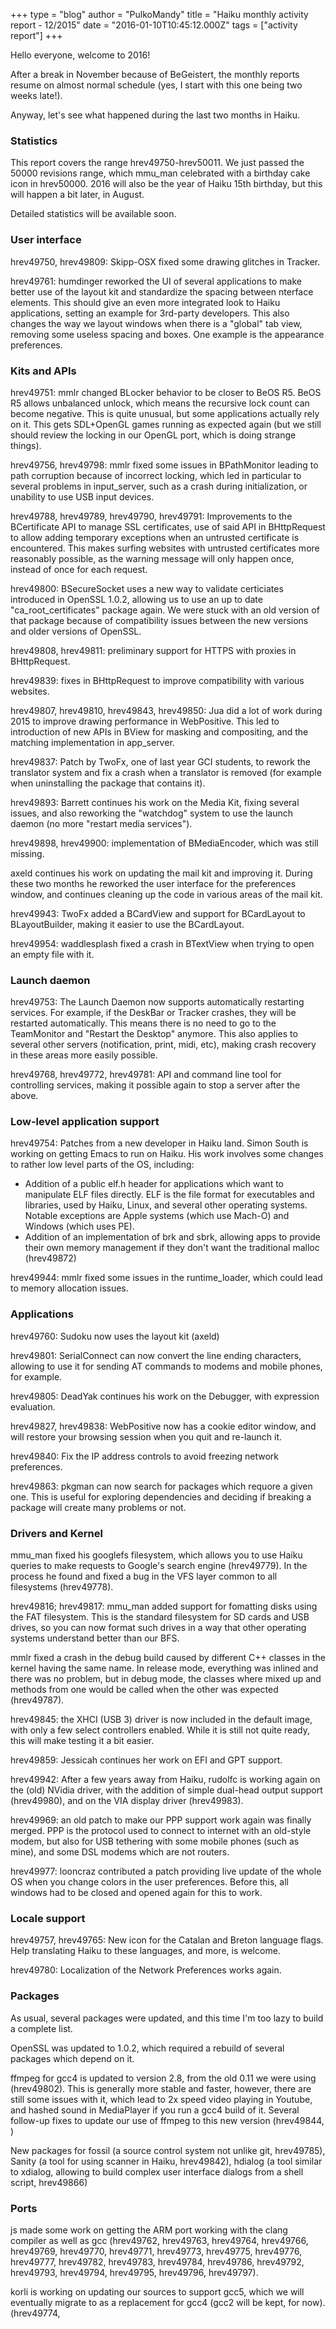 +++
type = "blog"
author = "PulkoMandy"
title = "Haiku monthly activity report - 12/2015"
date = "2016-01-10T10:45:12.000Z"
tags = ["activity report"]
+++

Hello everyone, welcome to 2016!

After a break in November because of BeGeistert, the monthly reports resume on
almost normal schedule (yes, I start with this one being two weeks late!).

Anyway, let's see what happened during the last two months in Haiku.

<h3>Statistics</h3>

This report covers the range hrev49750-hrev50011. We just passed the 50000
revisions range, which mmu_man celebrated with a birthday cake icon in hrev50000.
2016 will also be the year of Haiku 15th birthday, but this will happen a bit later,
in August.

Detailed statistics will be available soon.
<!--more-->
<h3>User interface</h3>

hrev49750, hrev49809: Skipp-OSX fixed some drawing glitches in Tracker.

hrev49761: humdinger reworked the UI of several applications to make better use
of the layout kit and standardize the spacing between nterface elements. This
should give an even more integrated look to Haiku applications, setting an example
for 3rd-party developers. This also changes the way we layout windows when there is
a "global" tab view, removing some useless spacing and boxes. One example is the
appearance preferences.

<h3>Kits and APIs</h3>

hrev49751: mmlr changed BLocker behavior to be closer to BeOS R5. BeOS R5 allows unbalanced
unlock, which means the recursive lock count can become negative. This is quite
unusual, but some applications actually rely on it. This gets SDL+OpenGL games
running as expected again (but we still should review the locking in our OpenGL
port, which is doing strange things).

hrev49756, hrev49798: mmlr fixed some issues in BPathMonitor leading to path corruption because of
incorrect locking, which led in particular to several problems in input_server, such as
a crash during initialization, or unability to use USB input devices.

hrev49788, hrev49789, hrev49790, hrev49791: Improvements to the BCertificate API to manage SSL certificates,
use of said API in BHttpRequest to allow adding temporary exceptions when an untrusted certificate is encountered.
This makes surfing websites with untrusted certificates more reasonably possible, as the warning message will only
happen once, instead of once for each request.

hrev49800: BSecureSocket uses a new way to validate certiciates introduced in OpenSSL 1.0.2, allowing us to use an up to date "ca_root_certificates" package again. We were stuck with an old version of that package because of compatibility issues between the new versions and older versions of OpenSSL.

hrev49808, hrev49811: preliminary support for HTTPS with proxies in BHttpRequest.

hrev49839: fixes in BHttpRequest to improve compatibility with various websites.

hrev49807, hrev49810, hrev49843, hrev49850: Jua did a lot of work during 2015 to improve drawing performance in WebPositive. This led to introduction of new APIs in BView for masking and compositing, and the matching implementation in app_server.

hrev49837: Patch by TwoFx, one of last year GCI students, to rework the translator system and fix a crash when a translator is removed (for example when uninstalling the package that contains it).

hrev49893: Barrett continues his work on the Media Kit, fixing several issues, and also reworking the "watchdog" system to use the launch daemon (no more "restart media services").

hrev49898, hrev49900: implementation of BMediaEncoder, which was still missing.

axeld continues his work on updating the mail kit and improving it. During these
two months he reworked the user interface for the preferences window, and continues
cleaning up the code in various areas of the mail kit.

hrev49943: TwoFx added a BCardView and support for BCardLayout to BLayoutBuilder,
making it easier to use the BCardLayout.

hrev49954: waddlesplash fixed a crash in BTextView when trying to open an empty file with it.

<h3>Launch daemon</h3>

hrev49753: The Launch Daemon now supports automatically restarting services. For
example, if the DeskBar or Tracker crashes, they will be restarted automatically.
This means there is no need to go to the TeamMonitor and "Restart the Desktop"
anymore. This also applies to several other servers (notification, print, midi, etc),
making crash recovery in these areas more easily possible.

hrev49768, hrev49772, hrev49781: API and command line tool for controlling services, making it possible
again to stop a server after the above.

<h3>Low-level application support</h3>

hrev49754: Patches from a new developer in Haiku land. Simon South is working on
getting Emacs to run on Haiku. His work involves some changes to rather low level
parts of the OS, including:
<ul>
<li>Addition of a public elf.h header for applications which want to manipulate ELF files directly. ELF is the file format for executables and libraries, used by Haiku, Linux, and several other operating systems. Notable exceptions are Apple systems (which use Mach-O) and Windows (which uses PE).</li>
<li>Addition of an implementation of brk and sbrk, allowing apps to provide their own memory management if they don't want the traditional malloc (hrev49872)</li>
</ul>

hrev49944: mmlr fixed some issues in the runtime_loader, which could lead to memory allocation issues.

<h3>Applications</h3>

hrev49760: Sudoku now uses the layout kit (axeld)

hrev49801: SerialConnect can now convert the line ending characters, allowing to use it for sending AT commands to modems and mobile phones, for example.

hrev49805: DeadYak continues his work on the Debugger, with expression evaluation.

hrev49827, hrev49838: WebPositive now has a cookie editor window, and will restore your browsing session when you quit and re-launch it.

hrev49840: Fix the IP address controls to avoid freezing network preferences.

hrev49863: pkgman can now search for packages which requore a given one. This is useful for exploring dependencies and deciding if breaking a package will create many problems or not.

<h3>Drivers and Kernel</h3>

mmu_man fixed his googlefs filesystem, which allows you to use Haiku queries to make requests to Google's search engine (hrev49779). In the process he found and fixed a bug in the VFS layer common to all filesystems (hrev49778).

hrev49816; hrev49817: mmu_man added support for fomatting disks using the FAT filesystem. This is the standard filesystem for SD cards and USB drives, so you can now format such drives in a way that other operating systems understand better than our BFS.

mmlr fixed a crash in the debug build caused by different C++ classes in the kernel having the same name. In release mode, everything was inlined and there was no problem, but in debug mode, the classes where mixed up and methods from one would be called when the other was expected (hrev49787).

hrev49845: the XHCI (USB 3) driver is now included in the default image, with only a few select controllers enabled. While it is still not quite ready, this will make testing it a bit easier.

hrev49859: Jessicah continues her work on EFI and GPT support.

hrev49942: After a few years away from Haiku, rudolfc is working again on the (old) NVidia driver, with the addition of simple dual-head output support (hrev49980), and on the VIA display driver (hrev49983).

hrev49969: an old patch to make our PPP support work again was finally merged. PPP is the protocol used to connect to internet with an old-style modem, but also for USB tethering with some mobile phones (such as mine), and some DSL modems which are not routers.

hrev49977: looncraz contributed a patch providing live update of the whole OS when you change colors in the user preferences. Before this, all windows had to be closed and opened again for this to work.

<h3>Locale support</h3>

hrev49757, hrev49765: New icon for the Catalan and Breton language flags. Help translating Haiku to these languages, and more, is welcome.

hrev49780: Localization of the Network Preferences works again.

<h3>Packages</h3>

As usual, several packages were updated, and this time I'm too lazy to build a complete list.

OpenSSL was updated to 1.0.2, which required a rebuild of several packages which depend on it.

ffmpeg for gcc4 is updated to version 2.8, from the old 0.11 we were using (hrev49802). This is generally more stable and faster, however, there are still some issues with it, which lead to 2x speed video playing in Youtube, and hashed sound in MediaPlayer if you run a gcc4 build of it. Several follow-up fixes to update our use of ffmpeg to this new version (hrev49844, )

New packages for fossil (a source control system not unlike git, hrev49785), Sanity (a tool for using scanner in Haiku, hrev49842), hdialog (a tool similar to xdialog, allowing to build complex user interface dialogs from a shell script, hrev49866)

<h3>Ports</h3>

js made some work on getting the ARM port working with the clang compiler as well as gcc (hrev49762, hrev49763, hrev49764, hrev49766, hrev49769, hrev49770, hrev49771, hrev49773, hrev49775, hrev49776, hrev49777, hrev49782, hrev49783, hrev49784, hrev49786, hrev49792, hrev49793, hrev49794, hrev49795, hrev49796, hrev49797).

korli is working on updating our sources to support gcc5, which we will eventually migrate to as a replacement for gcc4 (gcc2 will be kept, for now). (hrev49774,